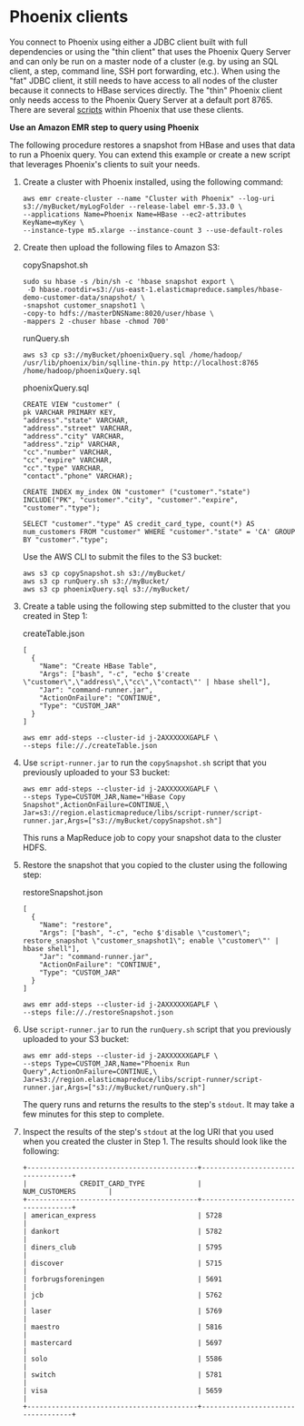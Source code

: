 # Phoenix clients<a name="emr-phoenix-clients"></a>

You connect to Phoenix using either a JDBC client built with full dependencies or using the "thin client" that uses the Phoenix Query Server and can only be run on a master node of a cluster \(e\.g\. by using an SQL client, a step, command line, SSH port forwarding, etc\.\)\. When using the "fat" JDBC client, it still needs to have access to all nodes of the cluster because it connects to HBase services directly\. The "thin" Phoenix client only needs access to the Phoenix Query Server at a default port 8765\. There are several [scripts](https://github.com/apache/phoenix/tree/master/bin) within Phoenix that use these clients\. 



**Use an Amazon EMR step to query using Phoenix**

The following procedure restores a snapshot from HBase and uses that data to run a Phoenix query\. You can extend this example or create a new script that leverages Phoenix's clients to suit your needs\. 

1. Create a cluster with Phoenix installed, using the following command:

   ```
   aws emr create-cluster --name "Cluster with Phoenix" --log-uri s3://myBucket/myLogFolder --release-label emr-5.33.0 \
   --applications Name=Phoenix Name=HBase --ec2-attributes KeyName=myKey \
   --instance-type m5.xlarge --instance-count 3 --use-default-roles
   ```

1. Create then upload the following files to Amazon S3:

   copySnapshot\.sh

   ```
   sudo su hbase -s /bin/sh -c 'hbase snapshot export \
    -D hbase.rootdir=s3://us-east-1.elasticmapreduce.samples/hbase-demo-customer-data/snapshot/ \
   -snapshot customer_snapshot1 \
   -copy-to hdfs://masterDNSName:8020/user/hbase \
   -mappers 2 -chuser hbase -chmod 700'
   ```

   runQuery\.sh

   ```
   aws s3 cp s3://myBucket/phoenixQuery.sql /home/hadoop/
   /usr/lib/phoenix/bin/sqlline-thin.py http://localhost:8765 /home/hadoop/phoenixQuery.sql
   ```

   phoenixQuery\.sql

   ```
   CREATE VIEW "customer" (
   pk VARCHAR PRIMARY KEY, 
   "address"."state" VARCHAR,
   "address"."street" VARCHAR,
   "address"."city" VARCHAR,
   "address"."zip" VARCHAR,
   "cc"."number" VARCHAR,
   "cc"."expire" VARCHAR,
   "cc"."type" VARCHAR,
   "contact"."phone" VARCHAR);
   
   CREATE INDEX my_index ON "customer" ("customer"."state") INCLUDE("PK", "customer"."city", "customer"."expire", "customer"."type");
   
   SELECT "customer"."type" AS credit_card_type, count(*) AS num_customers FROM "customer" WHERE "customer"."state" = 'CA' GROUP BY "customer"."type";
   ```

   Use the AWS CLI to submit the files to the S3 bucket:

   ```
   aws s3 cp copySnapshot.sh s3://myBucket/
   aws s3 cp runQuery.sh s3://myBucket/
   aws s3 cp phoenixQuery.sql s3://myBucket/
   ```

1. Create a table using the following step submitted to the cluster that you created in Step 1:

   createTable\.json

   ```
   [
     {
       "Name": "Create HBase Table",
       "Args": ["bash", "-c", "echo $'create \"customer\",\"address\",\"cc\",\"contact\"' | hbase shell"],
       "Jar": "command-runner.jar",
       "ActionOnFailure": "CONTINUE",
       "Type": "CUSTOM_JAR"
     }
   ]
   ```

   ```
   aws emr add-steps --cluster-id j-2AXXXXXXGAPLF \
   --steps file://./createTable.json
   ```

1. Use `script-runner.jar` to run the `copySnapshot.sh` script that you previously uploaded to your S3 bucket:

   ```
   aws emr add-steps --cluster-id j-2AXXXXXXGAPLF \
   --steps Type=CUSTOM_JAR,Name="HBase Copy Snapshot",ActionOnFailure=CONTINUE,\
   Jar=s3://region.elasticmapreduce/libs/script-runner/script-runner.jar,Args=["s3://myBucket/copySnapshot.sh"]
   ```

   This runs a MapReduce job to copy your snapshot data to the cluster HDFS\.

1. Restore the snapshot that you copied to the cluster using the following step:

   restoreSnapshot\.json

   ```
   [
     {
       "Name": "restore",
       "Args": ["bash", "-c", "echo $'disable \"customer\"; restore_snapshot \"customer_snapshot1\"; enable \"customer\"' | hbase shell"],
       "Jar": "command-runner.jar",
       "ActionOnFailure": "CONTINUE",
       "Type": "CUSTOM_JAR"
     }
   ]
   ```

   ```
   aws emr add-steps --cluster-id j-2AXXXXXXGAPLF \
   --steps file://./restoreSnapshot.json
   ```

1. Use `script-runner.jar` to run the `runQuery.sh` script that you previously uploaded to your S3 bucket:

   ```
   aws emr add-steps --cluster-id j-2AXXXXXXGAPLF \
   --steps Type=CUSTOM_JAR,Name="Phoenix Run Query",ActionOnFailure=CONTINUE,\
   Jar=s3://region.elasticmapreduce/libs/script-runner/script-runner.jar,Args=["s3://myBucket/runQuery.sh"]
   ```

   The query runs and returns the results to the step's `stdout`\. It may take a few minutes for this step to complete\.

1. Inspect the results of the step's `stdout` at the log URI that you used when you created the cluster in Step 1\. The results should look like the following:

   ```
   +------------------------------------------+-----------------------------------+
   |             CREDIT_CARD_TYPE             |              NUM_CUSTOMERS        |
   +------------------------------------------+-----------------------------------+
   | american_express                         | 5728                              |
   | dankort                                  | 5782                              |
   | diners_club                              | 5795                              |
   | discover                                 | 5715                              |
   | forbrugsforeningen                       | 5691                              |
   | jcb                                      | 5762                              |
   | laser                                    | 5769                              |
   | maestro                                  | 5816                              |
   | mastercard                               | 5697                              |
   | solo                                     | 5586                              |
   | switch                                   | 5781                              |
   | visa                                     | 5659                              |
   +------------------------------------------+-----------------------------------+
   ```